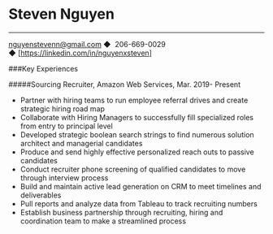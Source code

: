 # Steven Nguyen
---
nguyenstevenn@gmail.com ◆  206-669-0029 ◆ [https://linkedin.com/in/nguyenxsteven]

###Key Experiences

#####Sourcing Recruiter, Amazon Web Services, Mar. 2019- Present
<ul>
	<li>Partner with hiring teams to run employee referral drives and create strategic hiring road map </li>
	<li>Collaborate with Hiring Managers to successfully fill specialized roles from entry to principal level </li>
	<li> Developed strategic boolean search strings to find numerous solution architect and managerial candidates </li>
	<li>Produce and send highly effective personalized reach outs to passive candidates </li>
	<li> Conduct recruiter phone screening of qualified candidates to move through interview process </li>
	<li> Build and maintain active lead generation on CRM to meet timelines and deliverables </li>
	<li> Pull reports and analyze data from Tableau to track recruiting numbers </li>
	<li> Establish business partnership through recruiting, hiring and coordination team to make a streamlined process </li>
</ul>

